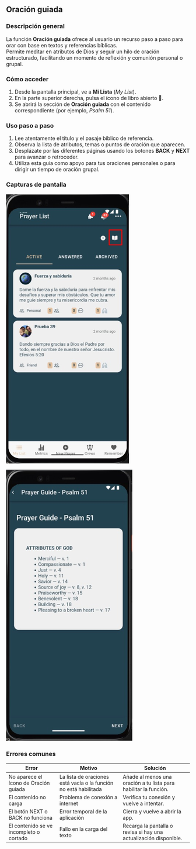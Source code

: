 ## Oración guiada

### Descripción general
La función **Oración guiada** ofrece al usuario un recurso paso a paso para orar con base en textos y referencias bíblicas.  
Permite meditar en atributos de Dios y seguir un hilo de oración estructurado, facilitando un momento de reflexión y comunión personal o grupal.

### Cómo acceder
1. Desde la pantalla principal, ve a **Mi Lista** (*My List*).
2. En la parte superior derecha, pulsa el ícono de libro abierto 📖.
3. Se abrirá la sección de **Oración guiada** con el contenido correspondiente (por ejemplo, *Psalm 51*).

### Uso paso a paso
1. Lee atentamente el título y el pasaje bíblico de referencia.
2. Observa la lista de atributos, temas o puntos de oración que aparecen.
3. Desplázate por las diferentes páginas usando los botones **BACK** y **NEXT** para avanzar o retroceder.
4. Utiliza esta guía como apoyo para tus oraciones personales o para dirigir un tiempo de oración grupal.

### Capturas de pantalla
![Oración guiada - acceso](img/oracion-guiada-acceso.jpg)

![Oración guiada - contenido](img/oracion-guiada-contenido.jpg)

### Errores comunes

| Error                                       | Motivo                                                        | Solución                                                                 |
|---------------------------------------------|---------------------------------------------------------------|--------------------------------------------------------------------------|
| No aparece el ícono de Oración guiada       | La lista de oraciones está vacía o la función no está habilitada | Añade al menos una oración a tu lista para habilitar la función.         |
| El contenido no carga                       | Problema de conexión a internet                               | Verifica tu conexión y vuelve a intentar.                                |
| El botón NEXT o BACK no funciona            | Error temporal de la aplicación                               | Cierra y vuelve a abrir la app.                                          |
| El contenido se ve incompleto o cortado     | Fallo en la carga del texto                                   | Recarga la pantalla o revisa si hay una actualización disponible.        |
